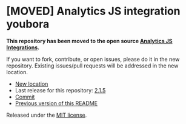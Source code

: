 
# [MOVED] Analytics JS integration youbora

**This repository has been moved to the open source [Analytics JS Integrations](https://github.com/segmentio/analytics.js-integrations).**

If you want to fork, contribute, or open issues, please do it in the new repository. Existing issues/pull requests will be addressed in the new location.

* [New location](https://github.com/segmentio/analytics.js-integrations/tree/master/integrations/youbora)
* Last release for this repository: [2.1.5](https://github.com/segment-integrations/analytics.js-integration-youbora/releases/tag/2.1.5)
* [Commit](https://github.com/segmentio/analytics.js-integrations/commit/a6b30f08892673a98ef43f085b68a753ee092c24)
* [Previous version of this README](README-OLD.md)

Released under the [MIT license](LICENSE).
